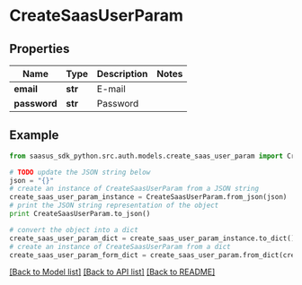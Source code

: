# CreateSaasUserParam


## Properties

Name | Type | Description | Notes
------------ | ------------- | ------------- | -------------
**email** | **str** | E-mail | 
**password** | **str** | Password | 

## Example

```python
from saasus_sdk_python.src.auth.models.create_saas_user_param import CreateSaasUserParam

# TODO update the JSON string below
json = "{}"
# create an instance of CreateSaasUserParam from a JSON string
create_saas_user_param_instance = CreateSaasUserParam.from_json(json)
# print the JSON string representation of the object
print CreateSaasUserParam.to_json()

# convert the object into a dict
create_saas_user_param_dict = create_saas_user_param_instance.to_dict()
# create an instance of CreateSaasUserParam from a dict
create_saas_user_param_form_dict = create_saas_user_param.from_dict(create_saas_user_param_dict)
```
[[Back to Model list]](../README.md#documentation-for-models) [[Back to API list]](../README.md#documentation-for-api-endpoints) [[Back to README]](../README.md)


